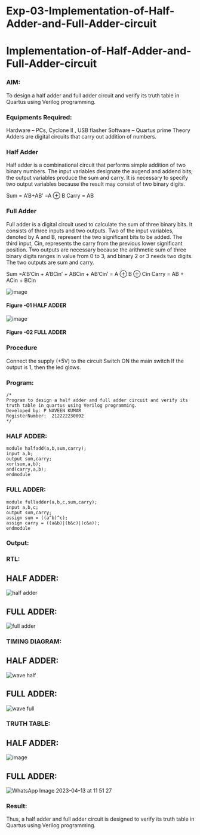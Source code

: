 # Exp-03-Implementation-of-Half-Adder-and-Full-Adder-circuit

# Implementation-of-Half-Adder-and-Full-Adder-circuit
### AIM:
To design a half adder and full adder circuit and verify its truth table in Quartus using Verilog programming.

### Equipments Required:
Hardware – PCs, Cyclone II , USB flasher
Software – Quartus prime
Theory
Adders are digital circuits that carry out addition of numbers.

### Half Adder
Half adder is a combinational circuit that performs simple addition of two binary numbers. The input variables designate the augend and addend bits; the output variables produce the sum and carry. It is necessary to specify two output variables because the result may consist of two binary digits.

Sum = A’B+AB’ =A ⊕ B Carry = AB

### Full Adder
Full adder is a digital circuit used to calculate the sum of three binary bits. It consists of three inputs and two outputs. Two of the input variables, denoted by A and B, represent the two significant bits to be added. The third input, Cin, represents the carry from the previous lower significant position. Two outputs are necessary because the arithmetic sum of three binary digits ranges in value from 0 to 3, and binary 2 or 3 needs two digits. The two outputs are sum and carry.

Sum =A’B’Cin + A’BCin’ + ABCin + AB’Cin’ = A ⊕ B ⊕ Cin Carry = AB + ACin + BCin

 ![image](https://user-images.githubusercontent.com/36288975/163552156-a13e5a56-c638-4110-97d9-8896907c8d25.png)

#### Figure -01 HALF ADDER 


![image](https://user-images.githubusercontent.com/36288975/163552057-b3547877-6d07-45b4-b7e0-bcfebfad9e1d.png)

#### Figure -02 FULL ADDER 

### Procedure

Connect the supply (+5V) to the circuit
Switch ON the main switch
If the output is 1, then the led glows.
### Program:
```
/*
Program to design a half adder and full adder circuit and verify its truth table in quartus using Verilog programming.
Developed by: P NAVEEN KUMAR
RegisterNumber:  212222230092
*/
```
### HALF ADDER:
```
module halfadd(a,b,sum,carry);
input a,b;
output sum,carry;
xor(sum,a,b);
and(carry,a,b);
endmodule
```
### FULL ADDER:
```
module fulladder(a,b,c,sum,carry);
input a,b,c;
output sum,carry;
assign sum = ((a^b)^c);
assign carry = ((a&b)|(b&c)|(c&a));
endmodule
```


### Output:
### RTL:
## HALF ADDER:
![half adder](https://user-images.githubusercontent.com/119401470/230388010-5d6be371-cd20-400a-ba11-285f5ad27197.png)
## FULL ADDER:
![full adder](https://user-images.githubusercontent.com/119401470/230388104-e5cb6ad8-37f0-43f9-9ae1-8fd5ff8216dc.png)

### TIMING DIAGRAM:

## HALF ADDER:
![wave half](https://user-images.githubusercontent.com/119401470/230388215-8e10fb12-258e-459b-9355-164b394243cb.png)

## FULL ADDER:
![wave full](https://user-images.githubusercontent.com/119401470/230388329-f663c7d5-8a77-4491-b251-8932dc776396.png)



### TRUTH TABLE:
## HALF ADDER:
![image](https://user-images.githubusercontent.com/119401470/230388438-33f0f6df-4771-4385-af4c-ff693f767941.png)
 ## FULL ADDER:

![WhatsApp Image 2023-04-13 at 11 51 27](https://user-images.githubusercontent.com/119401470/231671910-9602cbd0-07a0-4a76-b0ae-ff65c32c125c.jpg)


### Result:
Thus, a half adder and full adder circuit is designed to verify its truth table in Quartus using Verilog programming.


